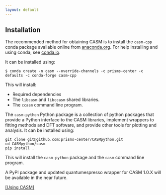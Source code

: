 ```yaml
---
layout: default
---
```

## Installation

The recommended method for obtaining CASM is to install the ``casm-cpp`` conda package available online from [anaconda.org](https://anaconda.org/prisms-center). For help installing and using conda, see [conda.io](https://conda.io/docs/index.html).

It can be installed using:

```
$ conda create -n casm --override-channels -c prisms-center -c defaults -c conda-forge casm-cpp
```

This will install:

- Required dependencies
- The `libcasm` and `libccasm` shared libraries.
- The ``ccasm`` command line program.

The ``casm-python`` Python package is a collection of python packages that provide a Python interface to the CASM libraries, implement wrappers to fitting methods and DFT software, and provide other tools for plotting and analysis. It can be installed using:

    git clone git@github.com:prisms-center/CASMpython.git
    cd CASMpython/casm
    pip install .

This will install the `casm-python` package and the `casm` command line program.

A PyPI package and updated quantumespresso wrapper  for CASM 1.0.X will be available in the near future.


[[Using CASM]](../index.md#using-casm)
